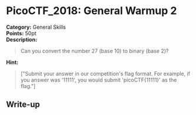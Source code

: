 <!-- This markdown file is writeup template. -->

# PicoCTF_2018:  General Warmup 2

**Category:** General Skills  
**Points:** 50pt  
**Description:**

> Can you convert the number 27 (base 10) to binary (base 2)?

**Hint:**

> ["Submit your answer in our competition's flag format. For example, if you answer was '11111', you would submit 'picoCTF{11111}' as the flag."]

## Write-up